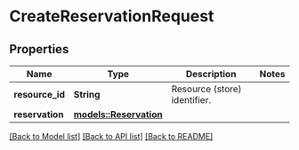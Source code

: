 # CreateReservationRequest

## Properties

Name | Type | Description | Notes
------------ | ------------- | ------------- | -------------
**resource_id** | **String** | Resource (store) identifier. | 
**reservation** | [**models::Reservation**](Reservation.md) |  | 

[[Back to Model list]](../README.md#documentation-for-models) [[Back to API list]](../README.md#documentation-for-api-endpoints) [[Back to README]](../README.md)


